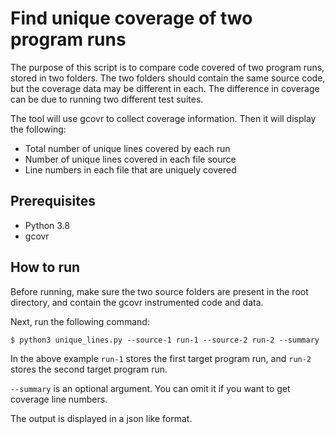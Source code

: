 # Find unique coverage of two program runs
The purpose of this script is to compare code covered of two program runs, stored in two folders. The two folders should contain the same source code, but the coverage data may be different in each. The difference in coverage can be due to running two different test suites.

The tool will use gcovr to collect coverage information. Then it will display the following:

* Total number of unique lines covered by each run
* Number of unique lines covered in each file source
* Line numbers in each file that are uniquely covered

## Prerequisites

* Python 3.8
* gcovr

## How to run

Before running, make sure the two source folders are present in the root directory, and contain the gcovr instrumented code and data.

Next, run the following command:
```
$ python3 unique_lines.py --source-1 run-1 --source-2 run-2 --summary
```

In the above example `run-1` stores the first target program run, and `run-2` stores the second target program run.

`--summary` is an optional argument. You can omit it if you want to get coverage line numbers.

The output is displayed in a json like format.

